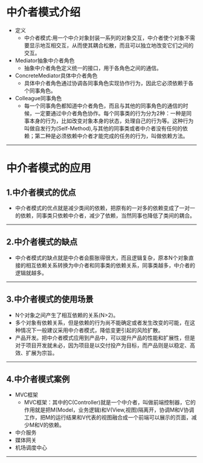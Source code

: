 # 中介者模式介绍

- 定义
    * 中介者模式:用一个中介对象封装一系列的对象交互，中介者使个对象不需要显示地互相交互，从而使其耦合松散，而且可以独立地改变它们之间的交互。
- Mediator抽象中介者角色
    * 抽象中介者角色定义统一的接口，用于各角色之间的通信。
- ConcreteMediator具体中介者角色
    * 具体中介者角色通过协调各同事角色实现协作行为，因此它必须依赖于各个同事角色。
- Colleague同事角色
    * 每一个同事角色都知道中介者角色，而且与其他的同事角色的通信的时候，一定要通过中介者角色协作。每个同事类的行为分为2种：一种是同事本身的行为，比如改变对象本身的状态，处理自己的行为等。这种行为叫做自发行为(Self-Method),与其他的同事类或者中介者没有任何的依赖；第二种是必须依赖中介者才能完成的任务的行为，叫做依赖方法。
***
<!--more-->

# 中介者模式的应用
## 1.中介者模式的优点
* 中介者模式的优点就是减少类间的依赖，把原有的一对多的依赖变成了一对一的依赖，同事类只依赖中介者，减少了依赖，当然同事也降低了类间的耦合。
***
## 2.中介者模式的缺点
* 中介者模式的缺点就是中介者会膨胀得很大，而且逻辑复杂，原本N个对象直接的相互依赖关系转换为中介者和同事类的依赖关系，同事类越多，中介者的逻辑就越多。
***
## 3.中介者模式的使用场景
- N个对象之间产生了相互依赖的关系(N>2)。
- 多个对象有依赖关系，但是依赖的行为尚不能确定或者发生改变的可能，在这种情况下一般建议采用中介者模式，降低变更引起的风险扩散。
- 产品开发。把中介者模式应用到产品中，可以提升产品的性能和扩展性，但是对于项目开发就未必，因为项目是以交付投产为目标，而产品则是以稳定、高效、扩展为宗旨。
***
## 4.中介者模式案例
- MVC框架
    * MVC框架：其中的C(Controller)就是一个中介者，叫做前端控制器，它的作用就是把M(Model，业务逻辑)和V(View,视图)隔离开，协调M和V协调工作，把M的运行结果和V代表的视图融合成一个前端可以展示的页面，减少M和V的依赖。
- 中介服务
- 媒体网关
- 机场调度中心
***